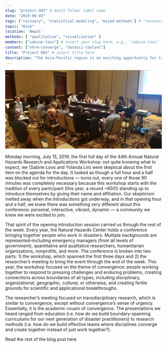```yaml
---
slug: "project-002" # match folder label name
date: "2019-09-03"
tags: ["recovery", "statistical-modeling", "mixed-methods"] # "recovery", "impact", "statistical-modeling"
topic: "Risk"
location: 'Nepal'
methods: [ "qualitative", "visualization" ]
members: ["sabine-loos"] # insert your slug here, e.g., "sabine-loos"
content: ["nhrm-converge", "dataviz-toolset"]
title: "Project 002" # insert title here
description: "The Asia-Pacific region is an exciting opportunity for transdisciplinary work, because the research space is still rapidly growing and forming, the region is traditionally less data-rich, which inspires more creative data collection and data use; meanwhile, the hazards are numerous and the risks rapidly evolving due to population growth and climate change, and requires the need to balance development with disaster risk reduction." # insert a one sentence description here
---
```

<div class="hero-wrapper">
    <!-- Not totally sure why the public paths are failing the build rn. Todo. -->
    <img src="./nhrm-converge.webp" :style="{maxWidth: '900px', margin: '0 auto'}"/>
</div>

Monday morning, July 15, 2019, the first full day of the 44th Annual Natural Hazards Research and Applications Workshop: not quite knowing what to expect, we (Sabine Loos and Yolanda Lin) were skeptical about the first item on the agenda for the day. It looked as though a full hour and a half was blocked out for introductions — turns out, every one of those 90 minutes was completely necessary because this workshop starts with the tradition of every participant (this year, a record ~650!) standing up to introduce themselves by giving their name and affiliation. Our skepticism melted away when the introductions got underway, and in that opening hour and a half, we knew there was something very different about this conference: personal, interactive, vibrant, dynamic — a community we knew we were excited to join.

That spirit of the opening introduction session carried us through the rest of the week. Every year, the Natural Hazards Center holds a conference bringing together people who work in disasters. Multiple backgrounds are represented–including emergency managers (from all levels of government), quantitative and qualitative researchers, humanitarian organizations, nonprofits, and more. The conference is broken into two parts: 1) the workshop, which spanned the first three days and 2) the researcher’s meeting to bring the event through the end of the week. This year, the workshop focused on the theme of convergence: people working together to respond to pressing challenges and enduring problems, creating connections across boundaries of all types, including disciplinary, organizational, geographic, cultural, or otherwise, and creating fertile grounds for scientific and applicational breakthroughs.

The researcher’s meeting focused on transdisciplinary research, which is similar to convergence, except without convergence’s sense of urgency. Essentially, it is the academic cousin of convergence. The presentations we heard ranged from education (i.e. how do we build boundary-spanning curriculums for our next generation of disaster practitioners) to research methods (i.e. how do we build effective teams where disciplines converge and create together instead of just work together?).

<Link is-button to="https://urbanresilience.stanford.edu/news/converging-disaster-researchers-asia-pacific"> Read the rest of the blog post here </Link>
